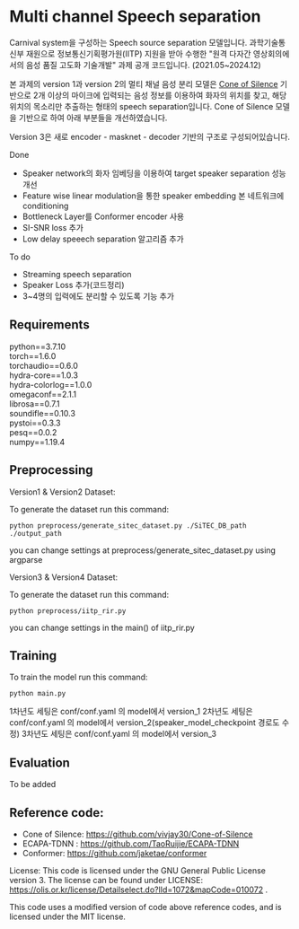 # Multi channel Speech separation

Carnival system을 구성하는 Speech source separation 모델입니다.
과학기술통신부 재원으로 정보통신기획평가원(IITP) 지원을 받아 수행한
"원격 다자간 영상회의에서의 음성 품질 고도화 기술개발" 과제 공개 코드입니다.
(2021.05~2024.12)

본 과제의 version 1과 version 2의 멀티 채널 음성 분리 모델은 [Cone of Silence](https://github.com/vivjay30/Cone-of-Silence) 기반으로 2개 이상의 마이크에 입력되는 음성 정보를 이용하여 화자의 위치를 찾고, 해당 위치의 목소리만 추출하는 형태의 speech separation입니다.
Cone of Silence 모델을 기반으로 하여 아래 부분들을 개선하였습니다.

Version 3은 새로 encoder - masknet - decoder 기반의 구조로 구성되어있습니다.

Done

* Speaker network의 화자 임베딩을 이용하여 target speaker separation 성능 개선
* Feature wise linear modulation을 통한 speaker embedding 본 네트워크에 conditioning
* Bottleneck Layer를 Conformer encoder 사용
* SI-SNR loss 추가
* Low delay speeech separation 알고리즘 추가

To do

* Streaming speech separation
* Speaker Loss 추가(코드정리)
* 3~4명의 입력에도 분리할 수 있도록 기능 추가
  
Requirements
-------------
python==3.7.10     
torch==1.6.0    
torchaudio==0.6.0        
hydra-core==1.0.3           
hydra-colorlog==1.0.0      
omegaconf==2.1.1         
librosa==0.7.1         
soundifle==0.10.3          
pystoi==0.3.3       
pesq==0.0.2         
numpy==1.19.4       

Preprocessing
-------------
Version1 & Version2 Dataset:

To generate the dataset run this command:

    python preprocess/generate_sitec_dataset.py ./SiTEC_DB_path ./output_path
    
you can change settings at preprocess/generate_sitec_dataset.py using argparse

Version3 & Version4 Dataset:

To generate the dataset run this command:

    python preprocess/iitp_rir.py

you can change settings in the main() of iitp_rir.py

Training
-------------
To train the model run this command:

    python main.py
    
1차년도 세팅은 conf/conf.yaml 의 model에서 version_1
2차년도 세팅은 conf/conf.yaml 의 model에서 version_2(speaker_model_checkpoint 경로도 수정)
3차년도 세팅은 conf/conf.yaml 의 model에서 version_3

Evaluation
-------------
To be added

Reference code:
-------------
* Cone of Silence: https://github.com/vivjay30/Cone-of-Silence
* ECAPA-TDNN : https://github.com/TaoRuijie/ECAPA-TDNN 
* Conformer: https://github.com/jaketae/conformer 

License: 
This code is licensed under the GNU General Public License version 3. The license can be found under LICENSE: https://olis.or.kr/license/Detailselect.do?lId=1072&mapCode=010072 .

This code uses a modified version of code above reference codes, and is licensed under the MIT license.
